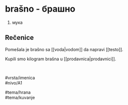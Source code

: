 # brašno - брашно

1. мука  

## Rečenice

Pomešala je brašno sa [[voda|vodom]] da napravi [[testo]].  

Kupili smo kilogram brašna u [[prodavnica|prodavnici]].  

<br>

#vrsta/imenica  
#nivo/A1  

#tema/hrana  
#tema/kuvanje  
